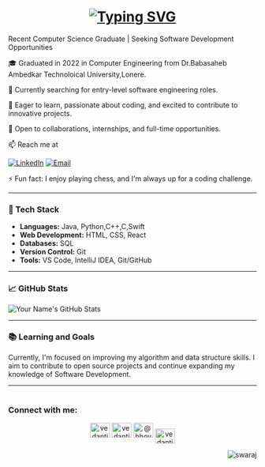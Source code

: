<h1 align="center"><a href="https://git.io/typing-svg"><img src="https://readme-typing-svg.demolab.com?font=Fira+Code&pause=1000&width=435&lines=Hi there, I'm Swaraj Shelavale!%F0%9F%91%8B" alt="Typing SVG" /></a></h1>

Recent Computer Science Graduate | Seeking Software Development Opportunities

🎓 Graduated in 2022  in Computer Engineering from Dr.Babasaheb Ambedkar Technoloical University,Lonere.

🔭 Currently searching for entry-level software engineering roles.

🌱 Eager to learn, passionate about coding, and excited to contribute to innovative projects.

💼 Open to collaborations, internships, and full-time opportunities.

📫 Reach me at 

  <a href="https://www.linkedin.com/in/swaraj-shelavale/" target="_blank"><img src="https://img.shields.io/badge/LinkedIn-blue?style=flat-square&logo=linkedin&logoColor=white" alt="LinkedIn"></a>
  <a href="shelavaleswaraj1610@gmail.com" target="_blank"><img src="https://img.shields.io/badge/Email-D14836?style=flat-square&logo=gmail&logoColor=white" alt="Email"></a>


⚡ Fun fact: I enjoy playing chess, and I'm always up for a coding challenge.

---

### 🚀 Tech Stack

- **Languages:** Java, Python,C++,C,Swift
- **Web Development:** HTML, CSS, React
- **Databases:** SQL
- **Version Control:** Git
- **Tools:** VS Code, IntelliJ IDEA, Git/GitHub

---

### 📈 GitHub Stats

![Your Name's GitHub Stats](https://github-readme-stats.vercel.app/api?username=swarajshelavale&show_icons=true&theme=radical)

---

### 📚 Learning and Goals

Currently, I'm focused on improving my algorithm and data structure skills. I aim to contribute to open source projects and continue expanding my knowledge of 
Software Development.

---

#
<h3 align="left">Connect with me:</h3>
<p align="center">
  <a href="https://www.linkedin.com/in/swaraj-shelavale/" target="_blank"><img src="https://raw.githubusercontent.com/rahuldkjain/github-profile-readme-generator/master/src/images/icons/Social/linked-in-alt.svg" alt="vedanti-bhoyar" height="30" width="40" /></a>
  <a href="https://www.instagram.com/thecompetitivedev/" target="_blank"><img src="https://raw.githubusercontent.com/rahuldkjain/github-profile-readme-generator/master/src/images/icons/Social/instagram.svg" alt="vedanti.bhoyar" height="30" width="40" /></a>
  <a href="https://www.hackerrank.com/errorless111" target="_blank"><img src="https://raw.githubusercontent.com/rahuldkjain/github-profile-readme-generator/master/src/images/icons/Social/hackerrank.svg" alt="@bhoyar_veda" height="30" width="40" /></a>
  <a href="https://leetcode.com/thecompetitivedev/" target="blank"><img align="center" src="https://raw.githubusercontent.com/rahuldkjain/github-profile-readme-generator/master/src/images/icons/Social/leet-code.svg" alt="vedantibhoyar" height="30" width="40" /></a>
</p>

<p align="right"> <img src="https://komarev.com/ghpvc/?username=shelavaleswaraj&label=Profile%20views&color=0e75b6&style=flat-square" alt="swaraj" /> </p>

